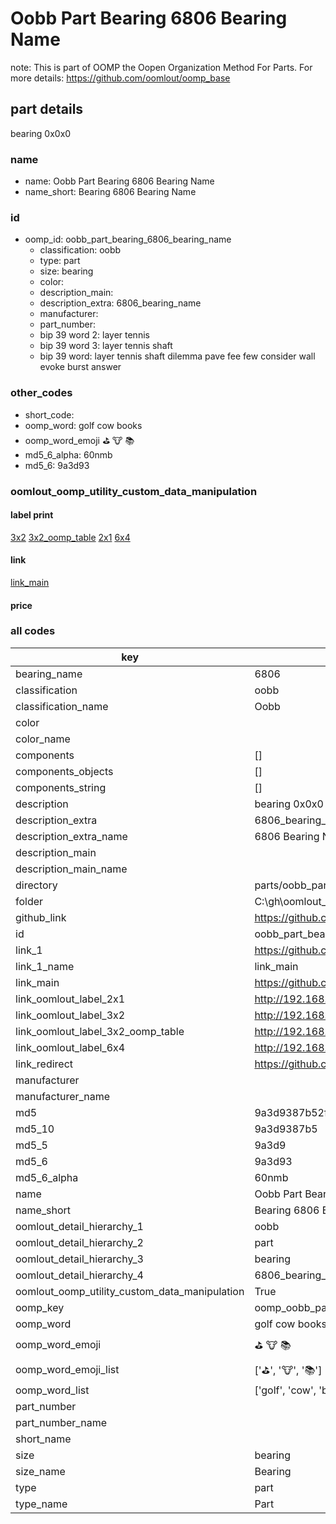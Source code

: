 # Oobb Part Bearing 6806 Bearing Name  

note: This is part of OOMP the Oopen Organization Method For Parts. For more details: https://github.com/oomlout/oomp_base

##  part details
  



bearing 0x0x0



### name
* name: Oobb Part Bearing 6806 Bearing Name
* name_short: Bearing 6806 Bearing Name
### id
* oomp_id: oobb_part_bearing_6806_bearing_name
  * classification: oobb
  * type: part
  * size: bearing
  * color: 
  * description_main: 
  * description_extra: 6806_bearing_name
  * manufacturer: 
  * part_number: 
  * bip 39 word 2: layer tennis
  * bip 39 word 3: layer tennis shaft
  * bip 39 word: layer tennis shaft dilemma pave fee few consider wall evoke burst answer

### other_codes
* short_code: 
* oomp_word: golf cow books
* oomp_word_emoji :golf: :cow: :books:
* md5_6_alpha: 60nmb
* md5_6: 9a3d93






### oomlout_oomp_utility_custom_data_manipulation
#### label print
[3x2](http://192.168.1.245:1112/?label=oomp%2060nmb)
[3x2_oomp_table](http://192.168.1.108:1112/?label=oomp%2060nmb)
[2x1](http://192.168.1.242:1112/?label=oomp%2060nmb)
[6x4](http://192.168.1.55:1112/?label=oomp%2060nmb)    

#### link

[link_main](https://github.com/oomlout/oomlout_oobb_version_4_generated_parts/tree/main/navigation_oomp/oobb/part/bearing//6806_bearing_name/part)                              

#### price







### all codes 
| key | value |  
| --- | --- |  
| bearing_name | 6806 |  
| classification | oobb |  
| classification_name | Oobb |  
| color |  |  
| color_name |  |  
| components | [] |  
| components_objects | [] |  
| components_string | [] |  
| description | bearing 0x0x0 |  
| description_extra | 6806_bearing_name |  
| description_extra_name | 6806 Bearing Name |  
| description_main |  |  
| description_main_name |  |  
| directory | parts/oobb_part_bearing_6806_bearing_name |  
| folder | C:\gh\oomlout_oobb_version_4_generated_parts\parts\oobb_part_bearing_6806_bearing_name |  
| github_link | https://github.com/oomlout/oomlout_oomp_part_src/tree/main/parts/oobb_part_bearing_6806_bearing_name |  
| id | oobb_part_bearing_6806_bearing_name |  
| link_1 | https://github.com/oomlout/oomlout_oobb_version_4_generated_parts/tree/main/navigation_oomp/oobb/part/bearing//6806_bearing_name/part |  
| link_1_name | link_main |  
| link_main | https://github.com/oomlout/oomlout_oobb_version_4_generated_parts/tree/main/navigation_oomp/oobb/part/bearing//6806_bearing_name/part |  
| link_oomlout_label_2x1 | http://192.168.1.242:1112/?label=oomp%2060nmb |  
| link_oomlout_label_3x2 | http://192.168.1.245:1112/?label=oomp%2060nmb |  
| link_oomlout_label_3x2_oomp_table | http://192.168.1.108:1112/?label=oomp%2060nmb |  
| link_oomlout_label_6x4 | http://192.168.1.55:1112/?label=oomp%2060nmb |  
| link_redirect | https://github.com/oomlout/oomlout_oobb_version_4_generated_parts/tree/main/parts/hardware_bearing_6806 |  
| manufacturer |  |  
| manufacturer_name |  |  
| md5 | 9a3d9387b52f4ab15250c3e389f7cbf2 |  
| md5_10 | 9a3d9387b5 |  
| md5_5 | 9a3d9 |  
| md5_6 | 9a3d93 |  
| md5_6_alpha | 60nmb |  
| name | Oobb Part Bearing 6806 Bearing Name |  
| name_short | Bearing 6806 Bearing Name |  
| oomlout_detail_hierarchy_1 | oobb |  
| oomlout_detail_hierarchy_2 | part |  
| oomlout_detail_hierarchy_3 | bearing |  
| oomlout_detail_hierarchy_4 | 6806_bearing_name |  
| oomlout_oomp_utility_custom_data_manipulation | True |  
| oomp_key | oomp_oobb_part_bearing_6806_bearing_name |  
| oomp_word | golf cow books |  
| oomp_word_emoji | :golf: :cow: :books: |  
| oomp_word_emoji_list | [':golf:', ':cow:', ':books:'] |  
| oomp_word_list | ['golf', 'cow', 'books'] |  
| part_number |  |  
| part_number_name |  |  
| short_name |  |  
| size | bearing |  
| size_name | Bearing |  
| type | part |  
| type_name | Part |  
